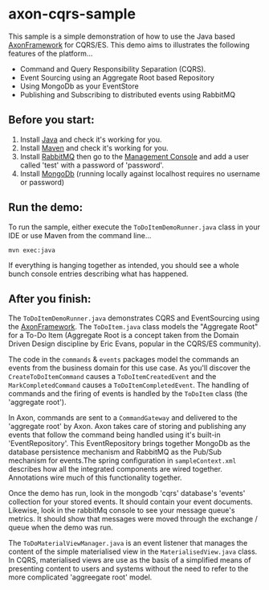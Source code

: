 # axon-cqrs-sample

This sample is a simple demonstration of how to use the Java based [AxonFramework](http://www.axonframework.org) for CQRS/ES.
This demo aims to illustrates the following features of the platform...

- Command and Query Responsibility Separation (CQRS).
- Event Sourcing using an Aggregate Root based Repository
- Using MongoDb as your EventStore
- Publishing and Subscribing to distributed events using RabbitMQ

## Before you start:

1. Install [Java](http://www.oracle.com/technetwork/java/javase/downloads/index.html) and check it's working for you.
2. Install [Maven](http://maven.apache.org) and check it's working for you.
3. Install [RabbitMQ](https://www.rabbitmq.com) then go to the [Management Console](http://localhost:15672) and add a user called 'test' with a password of 'password'.
4. Install [MongoDb](https://www.mongodb.org) (running locally against localhost requires no username or password)

## Run the demo:

To run the sample, either execute the `ToDoItemDemoRunner.java` class in your IDE or use Maven from the command line...

```
mvn exec:java
```

If everything is hanging together as intended, you should see a whole bunch console entries describing what has happened.

## After you finish:

The `ToDoItemDemoRunner.java` demonstrates CQRS and EventSourcing using the [AxonFramework](http://www.axonframework.org).
The `ToDoItem.java` class models the "Aggregate Root" for a To-Do Item (Aggregate Root is a concept taken from
the Domain Driven Design discipline by Eric Evans, popular in the CQRS/ES community).

The code in the `commands` & `events` packages model the commands an events from the business domain for this use case. As
you'll discover the `CreateToDoItemCommand` causes a `ToDoItemCreatedEvent` and the `MarkCompletedCommand` causes a
`ToDoItemCompletedEvent`. The handling of commands and the firing of events is handled by the `ToDoItem` class (the 'aggregate root').

In Axon, commands are sent to a `CommandGateway` and delivered to the 'aggregate root' by Axon. Axon takes care of storing and publishing
any events that follow the command being handled using it's built-in 'EventRepository'. This EventRepository brings together
MongoDb as the database persistence mechanism and RabbitMQ as the Pub/Sub mechanism for events.The spring configuration
in `sampleContext.xml` describes how all the integrated components are wired together. Annotations wire much of this functionality
together.

Once the demo has run, look in the mongodb 'cqrs' database's 'events' collection for your stored events. It should contain
your event documents. Likewise, look in the rabbitMq console to see your message queue's metrics. It should show that messages
were moved through the exchange / queue when the demo was run.

The `ToDoMaterialViewManager.java` is an event listener that manages the content of the simple materialised view in the
`MaterialisedView.java` class. In CQRS, materialised views are use as the basis of a simplified means of presenting content to users
and systems without the need to refer to the more complicated 'aggreegate root' model.


